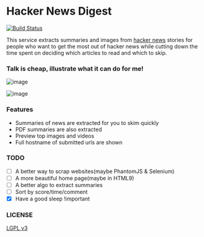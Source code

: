 Hacker News Digest
==================

[![Build Status](https://travis-ci.org/polyrabbit/hacker-news-digest.svg?branch=master)](https://travis-ci.org/polyrabbit/hacker-news-digest)

This service extracts summaries and images from [hacker news](https://news.ycombinator.com/) stories for people who want to get the most out of hacker news while cutting down the time spent on deciding which articles to read and which to skip.

### Talk is cheap, illustrate what it can do for me!

![image](https://cloud.githubusercontent.com/assets/2657334/5156278/03f9030a-72f2-11e4-8a8e-ae783c43359d.png)

![image](https://cloud.githubusercontent.com/assets/2657334/5156277/03f5cd66-72f2-11e4-954a-8fefb2cdfa71.png)

### Features
* Summaries of news are extracted for you to skim quickly
* PDF summaries are also extracted
* Preview top images and videos
* Full hostname of submitted urls are shown

### TODO
- [ ] A better way to scrap websites(maybe PhantomJS & Selenium)
- [ ] A more beautiful home page(maybe in HTML9)
- [ ] A better algo to extract summaries
- [ ] Sort by score/time/comment
- [X] Have a good sleep !important

### LICENSE
[LGPL v3](LICENSE-lgpl-3.0.txt)
